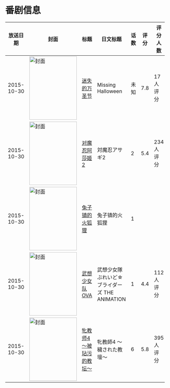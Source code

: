 # 番剧信息

|放送日期|封面|标题|日文标题|话数|评分|评分人数|
|---|---|---|---|---|---|---|
|2015-10-30|<img src="https://lain.bgm.tv/pic/cover/c/8a/3e/234843_T2xzX.jpg" alt="封面" style="width:150px;height:200px;object-fit:cover;">|[迷失的万圣节](https://bangumi.tv/subject/234843)|Missing Halloween|未知|7.8|17人评分|
|2015-10-30|<img src="https://bangumi.tv/img/no_icon_subject.png" alt="封面" style="width:150px;height:200px;object-fit:cover;">|[对魔忍阿莎姬2](https://bangumi.tv/subject/148229)|対魔忍アサギ2|2|5.4|234人评分|
|2015-10-30|<img src="https://lain.bgm.tv/pic/cover/c/7a/50/113332_6kZv6.jpg" alt="封面" style="width:150px;height:200px;object-fit:cover;">|[兔子镇的火狐狸](https://bangumi.tv/subject/113332)|兔子镇的火狐狸|1|||
|2015-10-30|<img src="https://bangumi.tv/img/no_icon_subject.png" alt="封面" style="width:150px;height:200px;object-fit:cover;">|[武想少女队 OVA](https://bangumi.tv/subject/144349)|武想少女隊ぶれいど☆ブライダーズ THE ANIMATION|1|4.4|112人评分|
|2015-10-30|<img src="https://bangumi.tv/img/no_icon_subject.png" alt="封面" style="width:150px;height:200px;object-fit:cover;">|[牝教师4～被玷污的教坛～](https://bangumi.tv/subject/152055)|牝教師4 ～穢された教壇～|6|5.8|395人评分|
